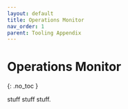 ```yaml
---
layout: default
title: Operations Monitor
nav_order: 1
parent: Tooling Appendix
---
```


# Operations Monitor
{: .no_toc }

stuff stuff stuff.
